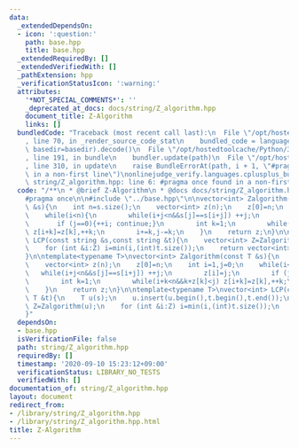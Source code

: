 ```yaml
---
data:
  _extendedDependsOn:
  - icon: ':question:'
    path: base.hpp
    title: base.hpp
  _extendedRequiredBy: []
  _extendedVerifiedWith: []
  _pathExtension: hpp
  _verificationStatusIcon: ':warning:'
  attributes:
    '*NOT_SPECIAL_COMMENTS*': ''
    _deprecated_at_docs: docs/string/Z_algorithm.hpp
    document_title: Z-Algorithm
    links: []
  bundledCode: "Traceback (most recent call last):\n  File \"/opt/hostedtoolcache/Python/3.8.5/x64/lib/python3.8/site-packages/onlinejudge_verify/documentation/build.py\"\
    , line 70, in _render_source_code_stat\n    bundled_code = language.bundle(stat.path,\
    \ basedir=basedir).decode()\n  File \"/opt/hostedtoolcache/Python/3.8.5/x64/lib/python3.8/site-packages/onlinejudge_verify/languages/cplusplus.py\"\
    , line 191, in bundle\n    bundler.update(path)\n  File \"/opt/hostedtoolcache/Python/3.8.5/x64/lib/python3.8/site-packages/onlinejudge_verify/languages/cplusplus_bundle.py\"\
    , line 310, in update\n    raise BundleErrorAt(path, i + 1, \"#pragma once found\
    \ in a non-first line\")\nonlinejudge_verify.languages.cplusplus_bundle.BundleErrorAt:\
    \ string/Z_algorithm.hpp: line 6: #pragma once found in a non-first line\n"
  code: "/**\n * @brief Z-Algorithm\n * @docs docs/string/Z_algorithm.hpp\n */\n\n\
    #pragma once\n\n#include \"../base.hpp\"\n\nvector<int> Zalgorithm(const string\
    \ &s){\n    int n=s.size();\n    vector<int> z(n);\n    z[0]=n;\n    int i=1,j=0;\n\
    \    while(i<n){\n        while(i+j<n&&s[j]==s[i+j]) ++j;\n        z[i]=j;\n \
    \       if (j==0){++i; continue;}\n        int k=1;\n        while(i+k<n&&k+z[k]<j)\
    \ z[i+k]=z[k],++k;\n        i+=k,j-=k;\n    }\n    return z;\n}\n\nvector<int>\
    \ LCP(const string &s,const string &t){\n    vector<int> Z=Zalgorithm(t+s);\n\
    \    for (int &i:Z) i=min(i,(int)t.size());\n    return vector<int>(Z.begin()+t.size(),Z.end());\n\
    }\n\ntemplate<typename T>\nvector<int> Zalgorithm(const T &s){\n    int n=s.size();\n\
    \    vector<int> z(n);\n    z[0]=n;\n    int i=1,j=0;\n    while(i<n){\n     \
    \   while(i+j<n&&s[j]==s[i+j]) ++j;\n        z[i]=j;\n        if (j==0){++i; continue;}\n\
    \        int k=1;\n        while(i+k<n&&k+z[k]<j) z[i+k]=z[k],++k;\n        i+=k,j-=k;\n\
    \    }\n    return z;\n}\n\ntemplate<typename T>\nvector<int> LCP(const T &s,const\
    \ T &t){\n    T u(s);\n    u.insert(u.begin(),t.begin(),t.end());\n    vector<int>\
    \ Z=Zalgorithm(u);\n    for (int &i:Z) i=min(i,(int)t.size());\n    return vector<int>(Z.begin()+t.size(),Z.end());\n\
    }"
  dependsOn:
  - base.hpp
  isVerificationFile: false
  path: string/Z_algorithm.hpp
  requiredBy: []
  timestamp: '2020-09-10 15:23:12+09:00'
  verificationStatus: LIBRARY_NO_TESTS
  verifiedWith: []
documentation_of: string/Z_algorithm.hpp
layout: document
redirect_from:
- /library/string/Z_algorithm.hpp
- /library/string/Z_algorithm.hpp.html
title: Z-Algorithm
---
```

